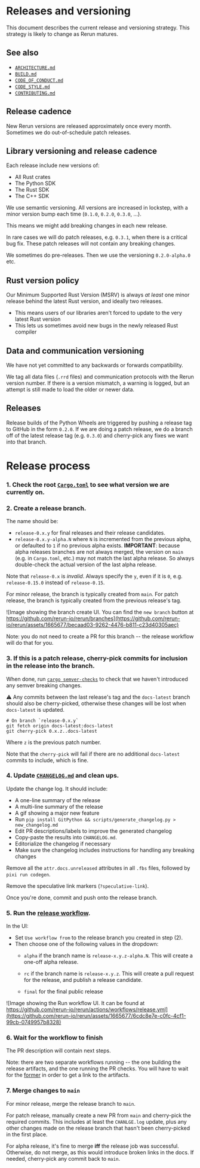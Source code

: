 # Releases and versioning
This document describes the current release and versioning strategy. This strategy is likely to change as Rerun matures.


## See also
* [`ARCHITECTURE.md`](ARCHITECTURE.md)
* [`BUILD.md`](BUILD.md)
* [`CODE_OF_CONDUCT.md`](CODE_OF_CONDUCT.md)
* [`CODE_STYLE.md`](CODE_STYLE.md)
* [`CONTRIBUTING.md`](CONTRIBUTING.md)


## Release cadence
New Rerun versions are released approximately once every month. Sometimes we do out-of-schedule patch releases.


## Library versioning and release cadence
Each release include new versions of:
* All Rust crates
* The Python SDK
* The Rust SDK
* The C++ SDK

We use semantic versioning. All versions are increased in lockstep, with a minor version bump each time (`0.1.0`, `0.2.0`, `0.3.0`, …).

This means we might add breaking changes in each new release.

In rare cases we will do patch releases, e.g. `0.3.1`, when there is a critical bug fix. These patch releases will not contain any breaking changes.

We sometimes do pre-releases. Then we use the versioning `0.2.0-alpha.0` etc.


## Rust version policy
Our Minimum Supported Rust Version (MSRV) is always _at least_ one minor release behind the latest Rust version, and ideally two releases.
* This means users of our libraries aren't forced to update to the very latest Rust version
* This lets us sometimes avoid new bugs in the newly released Rust compiler


## Data and communication versioning
We have not yet committed to any backwards or forwards compatibility.

We tag all data files (`.rrd` files) and communication protocols with the Rerun version number. If there is a version mismatch, a warning is logged, but an attempt is still made to load the older or newer data.


## Releases
Release builds of the Python Wheels are triggered by pushing a release tag to GitHub in the form `0.2.0`.
If we are doing a patch release, we do a branch off of the latest release tag (e.g. `0.3.0`) and cherry-pick any fixes we want into that branch.

# Release process

### 1. Check the root [`Cargo.toml`](/Cargo.toml) to see what version we are currently on.

### 2. Create a release branch.

The name should be:
- `release-0.x.y` for final releases and their release candidates.
- `release-0.x.y-alpha.N` where `N` is incremented from the previous alpha,
  or defaulted to `1` if no previous alpha exists.
 **IMPORTANT**: because alpha releases branches are not always merged, the version on `main` (e.g. in `Cargo.toml`, etc.) may not match the last alpha release. So always double-check the actual version of the last alpha release.

Note that `release-0.x` is _invalid_. Always specify the `y`, even if it is `0`,
e.g. `release-0.15.0` instead of `release-0.15`.

For minor release, the branch is typically created from `main`. For patch release, the branch is typically created
from the previous release's tag.

![Image showing the branch create UI. You can find the `new branch` button at https://github.com/rerun-io/rerun/branches](https://github.com/rerun-io/rerun/assets/1665677/becaad03-9262-4476-b811-c23d40305aec)

Note: you do not need to create a PR for this branch -- the release workflow will do that for you.

### 3. If this is a patch release, cherry-pick commits for inclusion in the release into the branch.

When done, run [`cargo semver-checks`](https://github.com/obi1kenobi/cargo-semver-checks) to check that we haven't introduced any semver breaking changes.

:warning: Any commits between the last release's tag and the `docs-latest` branch should also be cherry-picked,
otherwise these changes will be lost when `docs-latest` is updated.

```
# On branch `release-0.x.y`
git fetch origin docs-latest:docs-latest
git cherry-pick 0.x.z..docs-latest
```

Where `z` is the previous patch number.

Note that the `cherry-pick` will fail if there are no additional `docs-latest` commits to include,
which is fine.

### 4. Update [`CHANGELOG.md`](/CHANGELOG.md) and clean ups.

Update the change log. It should include:
  - A one-line summary of the release
  - A multi-line summary of the release
  - A gif showing a major new feature
  - Run `pip install GitPython && scripts/generate_changelog.py > new_changelog.md`
  - Edit PR descriptions/labels to improve the generated changelog
  - Copy-paste the results into `CHANGELOG.md`.
  - Editorialize the changelog if necessary
  - Make sure the changelog includes instructions for handling any breaking changes

Remove all the `attr.docs.unreleased` attributes in all `.fbs` files, followed by `pixi run codegen`.

Remove the speculative link markers (`?speculative-link`).


Once you're done, commit and push onto the release branch.

### 5. Run the [release workflow](https://github.com/rerun-io/rerun/actions/workflows/release.yml).

In the UI:
- Set `Use workflow from` to the release branch you created in step (2).
- Then choose one of the following values in the dropdown:
  - `alpha` if the branch name is `release-x.y.z-alpha.N`.
    This will create a one-off alpha release.

  - `rc` if the branch name is `release-x.y.z`.
    This will create a pull request for the release, and publish a release candidate.

  - `final` for the final public release

![Image showing the Run workflow UI. It can be found at https://github.com/rerun-io/rerun/actions/workflows/release.yml](https://github.com/rerun-io/rerun/assets/1665677/6cdc8e7e-c0fc-4cf1-99cb-0749957b8328)

### 6. Wait for the workflow to finish

The PR description will contain next steps.

Note: there are two separate workflows running -- the one building the release artifacts, and the one running the PR checks.
You will have to wait for the [former](https://github.com/rerun-io/rerun/actions/workflows/release.yml) in order to get a link to the artifacts.

### 7. Merge changes to `main`

For minor release, merge the release branch to `main`.

For patch release, manually create a new PR from `main` and cherry-pick the required commits. This includes at least
the `CHANLGE.log` update, plus any other changes made on the release branch that hasn't been cherry-picked in the
first place.

For alpha release, it's fine to merge **iff** the release job was successful. Otherwise, do not merge, as this would
introduce broken links in the docs. If needed, cherry-pick any commit back to `main`.

